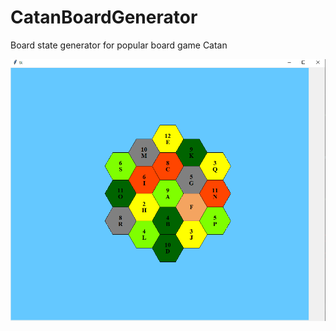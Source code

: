 # CatanBoardGenerator
Board state generator for popular board game Catan

![Alt text](CatanSnippet.png?raw=true "GeneratedBoard")
